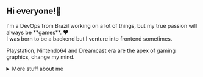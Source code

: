 ## Hi everyone!👋

<p>I'm a DevOps from Brazil working on a lot of things, but my true passion will always be **games**. ❤️<br/>
I was born to be a backend but I venture into frontend sometimes.</p>

<p>Playstation, Nintendo64 and Dreamcast era are the apex of gaming graphics, change my mind.</p>

<details>
<summary>
  More stuff about me
</summary>

  ## Quick overview

  <a href="https://github.com/anuraghazra/github-readme-stats">
    <img align="center" src="https://github-readme-stats.anuraghazra1.vercel.app/api?username=Kelvym115&show_icons=true&line_height=27&include_all_commits=true" alt="My github stats"     />
  </a> 

  ### What I do

  I do a little bit of everything actually. Working full time as CTO for 5+ years give me a lot of experience with DevOps. I'm a former frontend developer and game development hobbist, passionate about everything around programming and technologies. I'm actually studying AI, behaviour trees and game development in general.

  ## My skills 📜
  ### Frontend Development
  - Javascript;
  - Typescript;
  - ReactJS;
  - React Native;
  - HTML, CSS;

  ### Backend Development
  - C#;
  - Java;
  - Node.js;
  - PHP;
  - MySQL;
  - Python;

  ### Game Development
  - Unity;
  - GoDot;

  ### Server
  - Linux Debian & CentOS;
  - FreeSWITCH (VoIP);
  - OpenSIPS (VoiP);

  ### Cloud
  - AWS: EC2, RDS (MySQL & Aurora Serverless), DynamoDB, Redis, OpenSearch, S3, Route 53, Transcribe, Polly;

  ### Languages 🌐
  
  | Language      | Proficiency                                                               |
  | ------------- | ------------------------------------------------------------------------- |
  | English       | Advanced                                                                  |
  | Portuguese BR | Native language                                                           |

  ## What I'm currently learning 📚
  - English;
  - Game Development (Alura);
  - Node.js (Alura);
  - Java (Alura);

</details>

<!--
**Kelvym115/Kelvym115** is a ✨ _special_ ✨ repository because its `README.md` (this file) appears on your GitHub profile.

Here are some ideas to get you started:

- 🔭 I’m currently working on ...
- 🌱 I’m currently learning ...
- 👯 I’m looking to collaborate on ...
- 🤔 I’m looking for help with ...
- 💬 Ask me about ...
- 📫 How to reach me: ...
- 😄 Pronouns: ...
- ⚡ Fun fact: ...
-->
